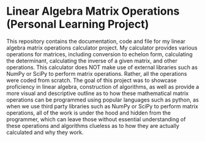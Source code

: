 # Linear Algebra Matrix Operations (Personal Learning Project)
This repository contains the documentation, code and file for my linear algebra matrix operations calculator project.
My calculator provides various operations for matrices, including conversion to echelon form, calculating the determinant, calculating the inverse of a given matrix,
and other operations. This calculator does NOT make use of external libraries such as NumPy or SciPy to perform matrix operations. Rather, all the operations were coded from scratch. The goal of this project was to
showcase proficiency in linear algebra, construction of algorithms, as well as provide a more visual and descriptive outline as to how these mathematical matrix operations can be programmed
using popular languages such as python, as when we use third party libraries such as NumPy or SciPy to perform matrix operations, all of the work is under the hood and hidden from the programmer, which can
leave those without essential understanding of these operations and algorithms clueless as to how they are actually calculated and why they work.
